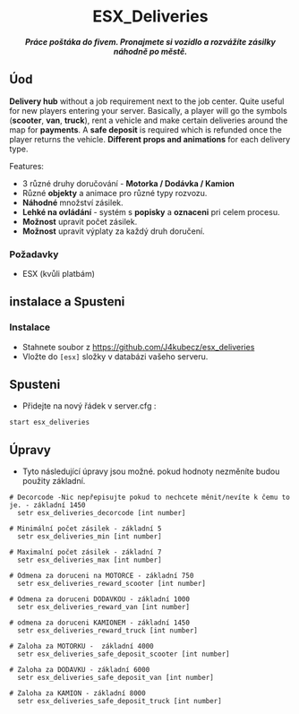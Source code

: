 <div align="center">

# ESX_Deliveries
##### Práce poštáka do fivem. Pronajmete si vozidlo a rozvážíte zásilky náhodně po městě.




</div>

## Úod
**Delivery hub** without a job requirement next to the job center. Quite useful for new players entering your server. Basically, a player will go the symbols (**scooter**, **van**, **truck**), rent a vehicle and make certain deliveries around the map for **payments**. A **safe deposit** is required which is refunded once the player returns the vehicle. **Different props and animations** for each delivery type.

Features:
- 3 různé druhy doručování - **Motorka / Dodávka / Kamion**
- Různé **objekty** a animace pro různé typy rozvozu.
- **Náhodné** množství zásilek.
- **Lehké na ovládání** - systém s **popisky** a **oznaceni** pri celem procesu.
- **Možnost** upravit počet zásilek.
- **Možnost** upravit výplaty za každý druh doručení.


### Požadavky
* ESX (kvůli platbám)

## instalace a Spusteni

### Instalace
- Stahnete soubor z https://github.com/J4kubecz/esx_deliveries
- Vložte do `[esx]` složky v databázi vašeho serveru.


## Spusteni
- Přidejte na nový řádek v server.cfg :

```
start esx_deliveries
```
## Úpravy
- Tyto následující úpravy jsou možné. pokud hodnoty nezměníte budou použity základní.
```
# Decorcode -Nic nepřepisujte pokud to nechcete měnit/nevíte k čemu to je. - základní 1450
  setr esx_deliveries_decorcode [int number]

# Minimální počet zásilek - základní 5
  setr esx_deliveries_min [int number]

# Maximalní počet zásilek - základní 7
  setr esx_deliveries_max [int number]

# Odmena za doruceni na MOTORCE - základní 750
  setr esx_deliveries_reward_scooter [int number]

# Odmena za doruceni DODAVKOU - základní 1000
  setr esx_deliveries_reward_van [int number]

# odmena za doruceni KAMIONEM - základní 1450
  setr esx_deliveries_reward_truck [int number]

# Zaloha za MOTORKU -  základní 4000
  setr esx_deliveries_safe_deposit_scooter [int number]

# Zaloha za DODAVKU - základní 6000
  setr esx_deliveries_safe_deposit_van [int number]

# Zaloha za KAMION - základní 8000
  setr esx_deliveries_safe_deposit_truck [int number]
```
